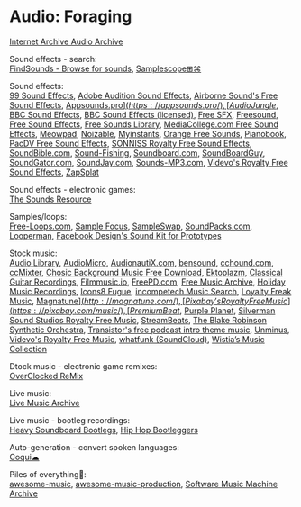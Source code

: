 # Audio: Foraging

[Internet Archive Audio Archive](https://archive.org/details/audio)

Sound effects - search:  
[FindSounds - Browse for sounds](https://www.findsounds.com/),
[Samplescope⊞⌘](https://samplescope.app/)

Sound effects:  
[99 Sound Effects](https://99sounds.gumroad.com/l/sound-effects),
[Adobe Audition Sound Effects](https://www.adobe.com/products/audition/offers/AdobeAuditionDLCSFX.html), [Airborne Sound's Free Sound Effects](https://www.airbornesound.com/sound-effects-library/free-sound-effects/), [Appsounds.pro$](https://appsounds.pro/), [AudioJungle$](https://audiojungle.net/),
[BBC Sound Effects](https://sound-effects.bbcrewind.co.uk/),
[BBC Sound Effects (licensed)](http://bbcsfx.acropolis.org.uk/),
[Free SFX](https://www.freesfx.co.uk/), [Freesound](https://freesound.org/), [Free Sound Effects](https://www.freesoundeffects.com/), [Free Sounds Library](https://www.freesoundslibrary.com/),
[MediaCollege.com Free Sound Effects](https://www.mediacollege.com/downloads/sound-effects/), [Meowpad](https://meowpad.me/),
[Noizable](https://noizable.media/),
[Myinstants](https://www.myinstants.com/),
[Orange Free Sounds](https://orangefreesounds.com/),
[Pianobook](https://www.pianobook.co.uk/), [PacDV Free Sound Effects](https://www.pacdv.com/sounds/),
[SONNISS Royalty Free Sound Effects](https://sonniss.com/gameaudiogdc), [SoundBible.com](https://soundbible.com/), [Sound-Fishing](https://www.soundfishing.eu/), [Soundboard.com](https://www.soundboard.com/), [SoundBoardGuy](https://soundboardguy.com/), [SoundGator.com](https://www.soundgator.com/), [SoundJay.com](https://www.soundjay.com/), [Sounds-MP3.com](https://sounds-mp3.com/),
[Videvo's Royalty Free Sound Effects](https://www.videvo.net/royalty-free-sound-effects/),
[ZapSplat](https://www.zapsplat.com/)

Sound effects - electronic games:  
[The Sounds Resource](https://www.sounds-resource.com/)

Samples/loops:  
[Free-Loops.com](https://free-loops.com/),
[Sample Focus](https://samplefocus.com/),
[SampleSwap](https://sampleswap.org/),
[SoundPacks.com](https://soundpacks.com/),
[Looperman](https://www.looperman.com/),
[Facebook Design's Sound Kit for Prototypes](https://facebook.design/soundkit)

Stock music:  
[Audio Library](https://www.audiolibrary.com.co/), [AudioMicro](https://www.audiomicro.com/), [AudionautiX.com](https://audionautix.com/),
[bensound](https://www.bensound.com/),
[cchound.com](https://cchound.com/), [ccMixter](https://ccmixter.org/), [Chosic Background Music Free Download](https://www.chosic.com/free-music/all/),
[Ektoplazm](https://ektoplazm.com/), [Classical Guitar Recordings](http://www.jsayles.com/familypages/EarlyMusic.htm),
[Filmmusic.io](https://filmmusic.io/), [FreePD.com](https://freepd.com/), [Free Music Archive](https://freemusicarchive.org/),
[Holiday Music Recordings](http://www.jsayles.com/familypages/holidaymusic.htm),
[Icons8 Fugue](https://icons8.com/music), [incompetech Music Search](https://incompetech.com/music/royalty-free/music.html),
[Loyalty Freak Music](https://loyaltyfreakmusic.com/),
[Magnatune$](http://magnatune.com/),
[Pixabay's Royalty Free Music](https://pixabay.com/music/), [PremiumBeat$](https://www.premiumbeat.com/), [Purple Planet](https://www.purple-planet.com/),
[Silverman Sound Studios Royalty Free Music](https://www.silvermansound.com/free-music), [StreamBeats](https://www.senpai.tv/streambeats/),
[The Blake Robinson Synthetic Orchestra](https://syntheticorchestra.com/),
[Transistor's free podcast intro theme music](https://transistor.fm/free-podcast-intro-music/),
[Unminus](https://www.unminus.com/),
[Videvo's Royalty Free Music](https://www.videvo.net/royalty-free-music/),
[whatfunk (SoundCloud)](https://soundcloud.com/whatfunk), [Wistia’s Music Collection](https://wistia.com/resources/music)

Dtock music - electronic game remixes:  
[OverClocked ReMix](https://ocremix.org/)

Live music:  
[Live Music Archive](https://archive.org/details/etree)

Live music - bootleg recordings:  
[Heavy Soundboard Bootlegs](https://heavysoundboard.blogspot.com/),
[Hip Hop Bootleggers](http://www.hiphopbootleggers.net/)

Auto-generation - convert spoken languages:  
[Coqui☁](https://coqui.ai/)

Piles of everything💩:  
[awesome-music](https://github.com/noteflakes/awesome-music),
[awesome-music-production](https://github.com/ad-si/awesome-music-production),
[Software Music Machine Archive](http://www.hitsquad.com/smm/)
